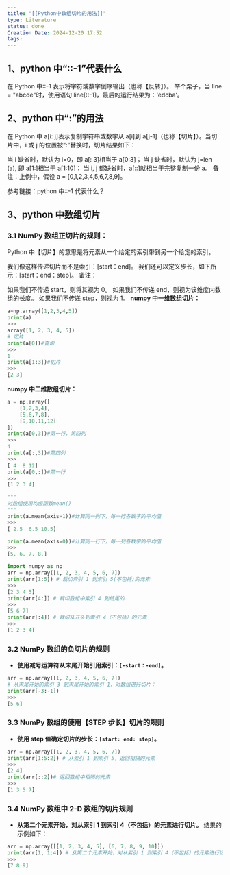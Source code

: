 ```yaml
---
title: "[[Python中数组切片的用法]]"
type: Literature
status: done
Creation Date: 2024-12-20 17:52
tags:
---
```

## 1、python 中“::-1”代表什么
在 Python 中::-1 表示将字符或数字倒序输出（也称【反转】）。
举个栗子，当 line = "abcde"时，使用语句 line[::-1]，最后的运行结果为：‘edcba’。

## 2、python 中“:”的用法
在 Python 中 a\[i: j]表示复制字符串或数字从 a\[i]到 a\[j-1]（也称【切片】）。当切片中，i 或 j 的位置被“:”替换时，切片结果如下：

当 i 缺省时，默认为 i=0，即 a\[: 3]相当于 a\[0:3]；
当 j 缺省时，默认为 j=len (a), 即 a\[1:]相当于 a\[1:10]；
当 i, j 都缺省时，a\[::]就相当于完整复制一份 a。
备注：上例中，假设 a = \[0,1,2,3,4,5,6,7,8,9]。

参考链接：python 中::-1 代表什么？

## 3、python 中数组切片
### 3.1 NumPy 数组正切片的规则：
Python 中【切片】的意思是将元素从一个给定的索引带到另一个给定的索引。

我们像这样传递切片而不是索引：\[start：end]。
我们还可以定义步长，如下所示：\[start：end：step]。
备注：

如果我们不传递 start，则将其视为 0。
如果我们不传递 end，则视为该维度内数组的长度。
如果我们不传递 step，则视为 1。
**numpy 中一维数组切片：**
```python 
a=np.array([1,2,3,4,5])
print(a)
>>>
array([1, 2, 3, 4, 5])
# 切片
print(a[0])#查询
>>>
1
print(a[1:3])#切片
>>>
[2 3]
```
**numpy 中二维数组切片：**
```python
a = np.array([
    [1,2,3,4],
    [5,6,7,8],
    [9,10,11,12]
])
print(a[0,3])#第一行，第四列
>>>
4
print(a[:,3])#第四列
>>>
[ 4  8 12]
print(a[0,:])#第一行
>>>
[1 2 3 4]

"""
对数组使用均值函数mean()
"""
print(a.mean(axis=1))#计算同一列下，每一行各数字的平均值
>>>
[ 2.5  6.5 10.5]

print(a.mean(axis=0))#计算同一行下，每一列各数字的平均值
>>>
[5. 6. 7. 8.]

import numpy as np
arr = np.array([1, 2, 3, 4, 5, 6, 7])
print(arr[1:5]) # 裁切索引 1 到索引 5(不包括)的元素
>>>
[2 3 4 5]
print(arr[4:]) # 裁切数组中索引 4 到结尾的
>>>
[5 6 7]
print(arr[:4]) # 裁切从开头到索引 4（不包括）的元素
>>>
[1 2 3 4]
```
### 3.2 NumPy 数组的负切片的规则
- **使用减号运算符从末尾开始引用索引：`[-start：-end]`。**
```python
arr = np.array([1, 2, 3, 4, 5, 6, 7])
# 从末尾开始的索引 3 到末尾开始的索引 1，对数组进行切片：
print(arr[-3:-1])
>>>
[5 6]
```
### 3.3 NumPy 数组的使用【STEP 步长】切片的规则
- **使用 step 值确定切片的步长：`[start: end: step]`。**
```python
arr = np.array([1, 2, 3, 4, 5, 6, 7])
print(arr[1:5:2]) # 从索引 1 到索引 5，返回相隔的元素
>>>
[2 4]
print(arr[::2])# 返回数组中相隔的元素
>>>
[1 3 5 7]
```
### 3.4 NumPy 数组中 2-D 数组的切片规则
- **从第二个元素开始，对从索引 1 到索引 4（不包括）的元素进行切片。** 结果的示例如下：
```python
arr = np.array([[1, 2, 3, 4, 5], [6, 7, 8, 9, 10]])
print(arr[1, 1:4]) # 从第二个元素开始，对从索引 1 到索引 4（不包括）的元素进行切片
>>>
[7 8 9]
```